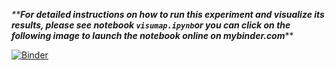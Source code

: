 _****For detailed instructions on how to run this experiment and visualize its results, please see notebook `visumap.ipynb`or you can click on the following image to launch the notebook online on mybinder.com**_**

[![Binder](https://mybinder.org/badge.svg)](https://mybinder.org/v2/gh/naoufal51/visumap.git/master?filepath=%2Fvisumap.ipynb)